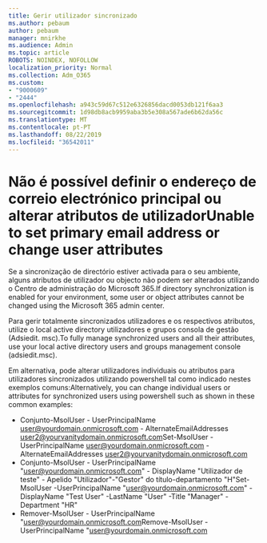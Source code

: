```yaml
---
title: Gerir utilizador sincronizado
ms.author: pebaum
author: pebaum
manager: mnirkhe
ms.audience: Admin
ms.topic: article
ROBOTS: NOINDEX, NOFOLLOW
localization_priority: Normal
ms.collection: Adm_O365
ms.custom:
- "9000609"
- "2444"
ms.openlocfilehash: a943c59d67c512e6326856dacd0053db121f6aa3
ms.sourcegitcommit: 1d98db8acb9959aba3b5e308a567ade6b62da56c
ms.translationtype: MT
ms.contentlocale: pt-PT
ms.lasthandoff: 08/22/2019
ms.locfileid: "36542011"
---
```

# <a name="unable-to-set-primary-email-address-or-change-user-attributes"></a><span data-ttu-id="9eb45-102">Não é possível definir o endereço de correio electrónico principal ou alterar atributos de utilizador</span><span class="sxs-lookup"><span data-stu-id="9eb45-102">Unable to set primary email address or change user attributes</span></span>

<span data-ttu-id="9eb45-103">Se a sincronização de directório estiver activada para o seu ambiente, alguns atributos de utilizador ou objecto não podem ser alterados utilizando o Centro de administração do Microsoft 365.</span><span class="sxs-lookup"><span data-stu-id="9eb45-103">If directory synchronization is enabled for your environment, some user or object attributes cannot be changed using the Microsoft 365 admin center.</span></span>

<span data-ttu-id="9eb45-104">Para gerir totalmente sincronizados utilizadores e os respectivos atributos, utilize o local active directory utilizadores e grupos consola de gestão (Adsiedit. msc).</span><span class="sxs-lookup"><span data-stu-id="9eb45-104">To fully manage synchronized users and all their attributes, use your local active directory users and groups management console (adsiedit.msc).</span></span>  

<span data-ttu-id="9eb45-105">Em alternativa, pode alterar utilizadores individuais ou atributos para utilizadores sincronizados utilizando powershell tal como indicado nestes exemplos comuns:</span><span class="sxs-lookup"><span data-stu-id="9eb45-105">Alternatively, you can change individual users or attributes for synchronized users using powershell such as shown in these common examples:</span></span> 
- <span data-ttu-id="9eb45-106">Conjunto-MsolUser - UserPrincipalName user@yourdomain.onmicrosoft.com - AlternateEmailAddresses user2@yourvanitydomain.onmicrosoft.com</span><span class="sxs-lookup"><span data-stu-id="9eb45-106">Set-MsolUser -UserPrincipalName user@yourdomain.onmicrosoft.com -AlternateEmailAddresses user2@yourvanitydomain.onmicrosoft.com</span></span>
- <span data-ttu-id="9eb45-107">Conjunto-MsolUser - UserPrincipalName "user@yourdomain.onmicrosoft.com" - DisplayName "Utilizador de teste" - Apelido "Utilizador"-"Gestor" do título-departamento "H"</span><span class="sxs-lookup"><span data-stu-id="9eb45-107">Set-MsolUser -UserPrincipalName "user@yourdomain.onmicrosoft.com" -DisplayName "Test User" -LastName "User" -Title "Manager" -Department "HR"</span></span>
- <span data-ttu-id="9eb45-108">Remover-MsolUser - UserPrincipalName "user@yourdomain.onmicrosoft.com</span><span class="sxs-lookup"><span data-stu-id="9eb45-108">Remove-MsolUser -UserPrincipalName "user@yourdomain.onmicrosoft.com</span></span>